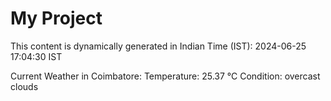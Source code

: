 # My Project

This content is dynamically generated in Indian Time (IST): 2024-06-25 17:04:30 IST


Current Weather in Coimbatore:
Temperature: 25.37 °C
Condition: overcast clouds

